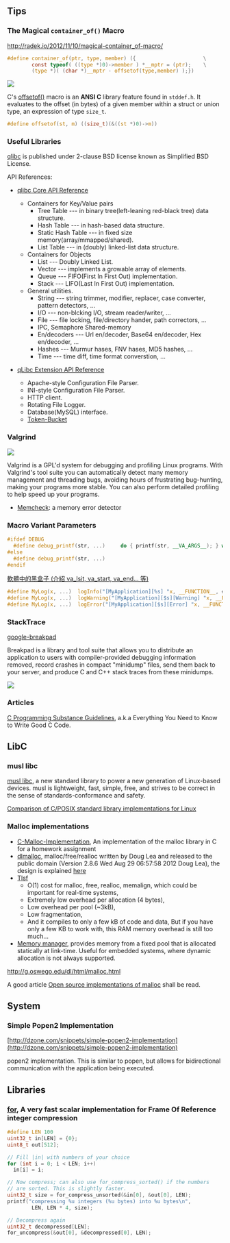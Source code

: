 ## Tips

### The Magical `container_of()` Macro

http://radek.io/2012/11/10/magical-container_of-macro/

```c
#define container_of(ptr, type, member) ({                      \
        const typeof( ((type *)0)->member ) *__mptr = (ptr);    \
        (type *)( (char *)__mptr - offsetof(type,member) );})
```

![](http://radek.io/assets/images/posts/container_of.png)

C's [offsetof()](https://en.wikipedia.org/wiki/Offsetof) macro is an __ANSI C__ library feature found in `stddef.h`. It evaluates to the offset (in bytes) of a given member within a struct or union type, an expression of type `size_t`. 

```c
#define offsetof(st, m) ((size_t)(&((st *)0)->m))
```

### Useful Libraries

[qlibc](http://wolkykim.github.io/qlibc/) is published under 2-clause BSD license known as Simplified BSD License.

API References:

* [qlibc Core API Reference](http://wolkykim.github.io/qlibc/doc/html/files.html)
  * Containers for Key/Value pairs
    * Tree Table --- in binary tree(left-leaning red-black tree) data structure.
    * Hash Table --- in hash-based data structure.
    * Static Hash Table --- in fixed size memory(array/mmapped/shared).
    * List Table --- in (doubly) linked-list data structure.
  * Containers for Objects
    * List --- Doubly Linked List.
    * Vector --- implements a growable array of elements.
    * Queue --- FIFO(First In First Out) implementation.
    * Stack --- LIFO(Last In First Out) implementation.
  * General utilities.
    * String --- string trimmer, modifier, replacer, case converter, pattern detectors, ...
    * I/O --- non-blcking I/O, stream reader/writer, ...
    * File --- file locking, file/directory hander, path correctors, ...
    * IPC, Semaphore Shared-memory
    * En/decoders --- Url en/decoder, Base64 en/decoder, Hex en/decoder, ...
    * Hashes --- Murmur hases, FNV hases, MD5 hashes, ...
    * Time --- time diff, time format converstion, ...

* [qLibc Extension API Reference](http://wolkykim.github.io/qlibc/doc/html/files.html)
  * Apache-style Configuration File Parser.
  * INI-style Configuration File Parser.
  * HTTP client.
  * Rotating File Logger.
  * Database(MySQL) interface.
  * [Token-Bucket](http://en.wikipedia.org/wiki/Token_bucket)


### Valgrind

![](http://valgrind.org/images/st-george_sm.png)

Valgrind is a GPL'd system for debugging and profiling Linux programs. With Valgrind's tool suite you can automatically detect many memory management and threading bugs, avoiding hours of frustrating bug-hunting, making your programs more stable. You can also perform detailed profiling to help speed up your programs.

- [Memcheck](http://valgrind.org/docs/manual/mc-manual.html): a memory error detector


### Macro Variant Parameters

```c++
#ifdef DEBUG
  #define debug_printf(str, ...)     do { printf(str, __VA_ARGS__); } while (0)
#else
  #define debug_printf(str, ...)
#endif
```

[軟體中的黑盒子 (介紹 va_lsit, va_start, va_end... 等)](http://www.dotblogs.com.tw/simplecestlavie/archive/2013/01/02/86637.aspx)

```c
#define MyLog(x, ...)  logInfo("[MyApplication][%s] "x, __FUNCTION__, ##__VA_ARGS__);
#define MyLog(x, ...)  logWarning("[MyApplication][$s][Warning] "x, __FUNCTION__, ##__VA_ARGS__);
#define MyLog(x, ...)  logError("[MyApplication][$s][Error] "x, __FUNCTION__, ##__VA_ARGS__);
```


### StackTrace

[google-breakpad](https://code.google.com/p/google-breakpad/wiki/GettingStartedWithBreakpad)

Breakpad is a library and tool suite that allows you to distribute an application to users with compiler-provided debugging information removed, record crashes in compact "minidump" files, send them back to your server, and produce C and C++ stack traces from these minidumps.

![](http://google-breakpad.googlecode.com/svn/wiki/breakpad.png)


### Articles

[C Programming Substance Guidelines](https://github.com/btrask/stronglink/blob/master/SUBSTANCE.md), a.k.a Everything You Need to Know to Write Good C Code.




## LibC

### musl libc

[musl libc](http://www.musl-libc.org/), a new standard library to power a new generation of Linux-based devices. musl is lightweight, fast, simple, free, and strives to be correct in the sense of standards-conformance and safety.

[Comparison of C/POSIX standard library implementations for Linux](http://www.etalabs.net/compare_libcs.html)


### Malloc implementations

- [C-Malloc-Implementation](https://github.com/tomelm/C-Malloc-Implementation), An implementation of the malloc library in C for a homework assignment
- [dlmalloc](http://gee.cs.oswego.edu/pub/misc/malloc.c), malloc/free/realloc written by
  Doug Lea and released to the public domain (Version 2.8.6 Wed Aug 29 06:57:58 2012  Doug Lea), the design is explained [here](http://g.oswego.edu/dl/html/malloc.html)
- [Tlsf](http://tlsf.baisoku.org/)
  - O(1) cost for malloc, free, realloc, memalign, which could be important for real-time systems,
  - Extremely low overhead per allocation (4 bytes),
  - Low overhead per pool (~3kB),
  - Low fragmentation,
  - And it compiles to only a few kB of code and data, But if you have only a few KB to work with, this RAM memory overhead is still too much…
- [Memory manager](https://github.com/eliben/code-for-blog/tree/master/2008/memmgr), provides memory from a fixed pool that is allocated statically at link-time. Useful for embedded systems, where dynamic allocation is not always supported.

http://g.oswego.edu/dl/html/malloc.html

A good article [Open source implementations of malloc](http://www.rtos.be/2014/05/open-source-implementations-of-malloc/) shall be read.


## System

### Simple Popen2 Implementation

[http://dzone.com/snippets/simple-popen2-implementation](http://dzone.com/snippets/simple-popen2-implementation)

popen2 implementation. This is similar to popen, but allows for bidirectional communication with the application being executed.


## Libraries

### [for](https://github.com/cruppstahl/for/tree/master), A very fast scalar implementation for Frame Of Reference integer compression

```c
#define LEN 100
uint32_t in[LEN] = {0};
uint8_t out[512];

// Fill |in| with numbers of your choice
for (int i = 0; i < LEN; i++)
  in[i] = i;

// Now compress; can also use for_compress_sorted() if the numbers
// are sorted. This is slightly faster.
uint32_t size = for_compress_unsorted(&in[0], &out[0], LEN);
printf("compressing %u integers (%u bytes) into %u bytes\n",
        LEN, LEN * 4, size);

// Decompress again
uint32_t decompressed[LEN];
for_uncompress(&out[0], &decompressed[0], LEN);
```